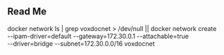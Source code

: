 ## Read Me

docker network ls | grep voxdocnet > /dev/null || docker network create \
  --ipam-driver=default --gateway=172.30.0.1 --attachable=true \
  --driver=bridge --subnet=172.30.0.0/16 voxdocnet